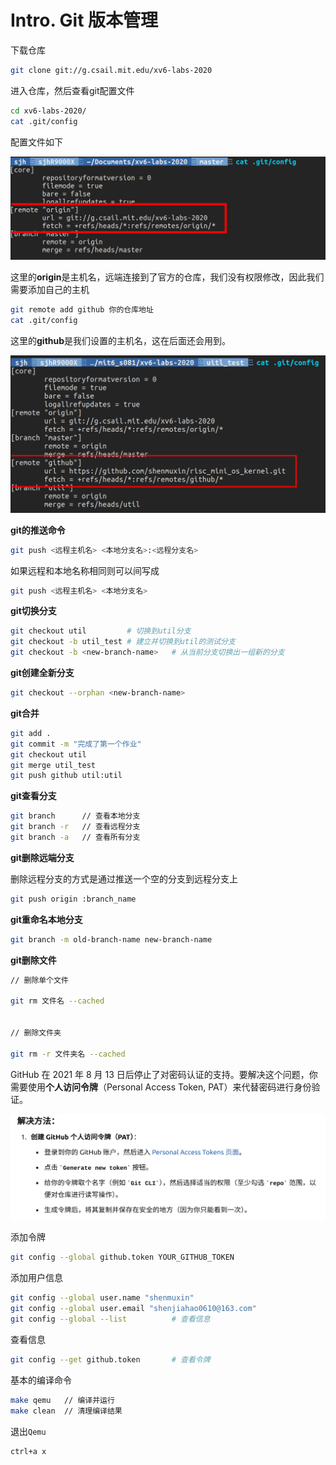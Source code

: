 # Intro. Git 版本管理



下载仓库

```bash
git clone git://g.csail.mit.edu/xv6-labs-2020
```

进入仓库，然后查看git配置文件

```bash
cd xv6-labs-2020/
cat .git/config
```

配置文件如下

![img](./MIT6.S801.assets/git_1.png)



这里的**origin**是主机名，远端连接到了官方的仓库，我们没有权限修改，因此我们需要添加自己的主机

```bash
git remote add github 你的仓库地址
cat .git/config
```

这里的**github**是我们设置的主机名，这在后面还会用到。

![img](./MIT6.S801.assets/git_2.png)

**git的推送命令**

```bash
git push <远程主机名> <本地分支名>:<远程分支名>
```

如果远程和本地名称相同则可以间写成

```bash
git push <远程主机名> <本地分支名>
```

**git切换分支**

```bash
git checkout util         # 切换到util分支
git checkout -b util_test # 建立并切换到util的测试分支
git checkout -b <new-branch-name>	# 从当前分支切换出一组新的分支
```

**git创建全新分支**

```bash
git checkout --orphan <new-branch-name>
```

**git合并**

```bash
git add .
git commit -m "完成了第一个作业"
git checkout util
git merge util_test
git push github util:util
```

**git查看分支**

```bash
git branch		// 查看本地分支
git branch -r 	// 查看远程分支
git branch -a	// 查看所有分支
```

**git删除远端分支**

删除远程分支的方式是通过推送一个空的分支到远程分支上

```bash
git push origin :branch_name
```

**git重命名本地分支**

```bash
git branch -m old-branch-name new-branch-name
```

**git删除文件**

```bash
// 删除单个文件
 
git rm 文件名 --cached
 
 
// 删除文件夹
 
git rm -r 文件夹名 --cached
```



GitHub 在 2021 年 8 月 13 日后停止了对密码认证的支持。要解决这个问题，你需要使用**个人访问令牌**（Personal Access Token, PAT）来代替密码进行身份验证。

![img](./MIT6.S801.assets/git_3.png)

添加令牌

```bash
git config --global github.token YOUR_GITHUB_TOKEN
```

添加用户信息

```bash
git config --global user.name "shenmuxin"
git config --global user.email "shenjiahao0610@163.com"
git config --global --list			# 查看信息
```

查看信息

```bash
git config --get github.token		# 查看令牌
```



基本的编译命令

```bash
make qemu	// 编译并运行
make clean	// 清理编译结果
```

退出`Qemu`

```bash
ctrl+a x
```

